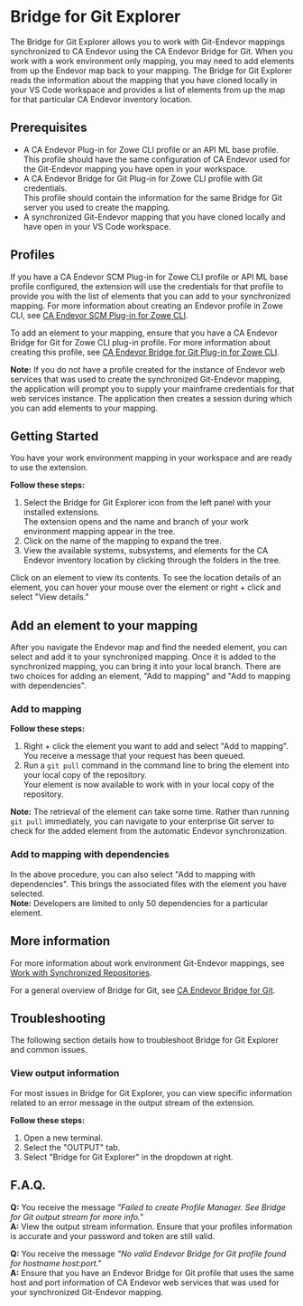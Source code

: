 # Bridge for Git Explorer

The Bridge for Git Explorer allows you to work with Git-Endevor mappings
synchronized to CA Endevor using the CA Endevor Bridge for Git. When you work
with a work environment only mapping, you may need to add elements from up the
Endevor map back to your mapping. The Bridge for Git Explorer reads the
information about the mapping that you have cloned locally in your VS Code
workspace and provides a list of elements from up the map for
that particular CA Endevor inventory location.

## Prerequisites

- A CA Endevor Plug-in for Zowe CLI profile or an API ML base profile.  
  This profile should have the same configuration of CA Endevor used for
  the Git-Endevor mapping you have open in your workspace.
- A CA Endevor Bridge for Git Plug-in for Zowe CLI profile with Git credentials.  
  This profile should contain the information for the same Bridge for
  Git server you used to create the mapping.
- A synchronized Git-Endevor mapping that you have cloned locally and have
  open in your VS Code workspace.

## Profiles

If you have a CA Endevor SCM Plug-in for Zowe CLI profile or API ML base profile
configured, the extension will use the credentials for that profile to provide you
with the list of elements that you can add to your synchronized mapping. For more information about creating an Endevor profile in Zowe CLI, see
[CA Endevor SCM Plug-in for Zowe CLI](https://techdocs.broadcom.com/us/en/ca-mainframe-software/devops/ca-brightside/3-0/ca-brightside-command-line-interface-cli/available-cli-plug-ins/ca-brightside-plug-in-for-ca-endevor-scm.html).

To add an element to your mapping, ensure that you have a CA Endevor Bridge for Git for Zowe CLI plug-in profile. For more information about creating this profile, see [CA Endevor Bridge for Git Plug-in for Zowe CLI](https://techdocs.broadcom.com/us/en/ca-mainframe-software/devops/ca-brightside/3-0/ca-brightside-command-line-interface-cli/available-cli-plug-ins/CA-Endevor-Bridge-for-Git-Plug-in-for-Zowe-CLI.html).

**Note:** If you do not have a profile created for the instance of Endevor web services that was used to create the synchronized Git-Endevor mapping, the application will prompt you to supply your mainframe credentials for that web services instance. The application then creates a session during which you can add elements to your mapping.

## Getting Started

You have your work environment mapping in your workspace and are ready to use
the extension.

**Follow these steps:**

1. Select the Bridge for Git Explorer icon from the left panel with your installed
   extensions.  
   The extension opens and the name and branch of your work environment mapping appear
   in the tree.
2. Click on the name of the mapping to expand the tree.
3. View the available systems, subsystems, and elements for the CA Endevor
   inventory location by clicking through the folders in the tree.

Click on an element to view its contents. To see the location details of an element, you can hover your mouse over the element or right + click and select "View details."

## Add an element to your mapping

After you navigate the Endevor map and find the needed element, you can select and add
it to your synchronized mapping. Once it is added to the synchronized mapping, you can
bring it into your local branch. There are two choices for adding an element, "Add to mapping"
and "Add to mapping with dependencies".

### Add to mapping

**Follow these steps:**

1. Right + click the element you want to add and select
   "Add to mapping".  
   You receive a message that your request has been
   queued.
2. Run a `git pull` command in the command line to bring the element into your local
   copy of the repository.  
   Your element is now available to work with in your local copy of the repository.

**Note:** The retrieval of the element can take some time. Rather than running `git pull`
immediately, you can navigate to your enterprise Git server to check for the added element
from the automatic Endevor synchronization.

### Add to mapping with dependencies

In the above procedure, you can also select "Add to mapping with dependencies". This brings the
associated files with the element you have selected.  
**Note:** Developers are limited to only 50 dependencies for a particular element.

## More information

For more information about work environment Git-Endevor mappings, see [Work with Synchronized Repositories](https://techdocs.broadcom.com/us/en/ca-mainframe-software/devops/ca-endevor-integrations-for-enterprise-devops/1-0/ca-endevor-bridge-for-git/use-the-ca-enterprise-git-bridge/work-with-git-endevor-mappings.html).  

For a general overview of Bridge for Git, see [CA Endevor Bridge for Git](https://techdocs.broadcom.com/us/en/ca-mainframe-software/devops/ca-endevor-integrations-for-enterprise-devops/1-0/ca-endevor-bridge-for-git.html).

## Troubleshooting

The following section details how to troubleshoot Bridge for Git Explorer and common issues.

### View output information

For most issues in Bridge for Git Explorer, you can view specific information related to an error message in the output stream of the extension.

**Follow these steps:**

1. Open a new terminal.
2. Select the "OUTPUT" tab.
3. Select "Bridge for Git Explorer" in the dropdown at right.

## F.A.Q.

**Q:** You receive the message _"Failed to create <profile> Profile Manager. See Bridge for Git output stream for more info."_  
**A:** View the output stream information. Ensure that your profiles information is accurate and your password and token are still valid.

**Q:** You receive the message _"No valid Endevor Bridge for Git profile found for hostname host:port."_  
**A:** Ensure that you have an Endevor Bridge for Git profile that uses the same host and port information of CA Endevor web services that was used for your synchronized Git-Endevor mapping.
